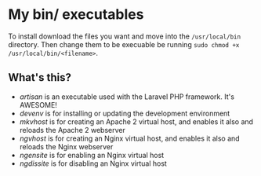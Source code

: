 My bin/ executables
===================
To install download the files you want and move into the ```/usr/local/bin``` directory. Then change them to be execuable be running ```sudo chmod +x /usr/local/bin/<filename>```.

What's this?
------------
- *artisan* is an executable used with the Laravel PHP framework. It's AWESOME!
- *devenv* is for installing or updating the development environment
- *mkvhost* is for creating an Apache 2 virtual host, and enables it also and reloads the Apache 2 webserver
- *ngvhost* is for creating an Nginx virtual host, and enables it also and reloads the Nginx webserver
- *ngensite* is for enabling an Nginx virtual host
- *ngdissite* is for disabling an Nginx virtual host


